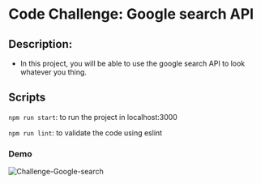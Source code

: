 # Code Challenge: Google search API

## Description:

- In this project, you will be able to use the google search API to look whatever you thing.

## Scripts
  
   `npm run start`: to run the project in localhost:3000
   >
   `npm run lint`: to validate the code using eslint

### Demo

![Challenge-Google-search](https://user-images.githubusercontent.com/5242411/95306192-b1e45500-084c-11eb-8008-a1ad9abcb6ca.gif)
